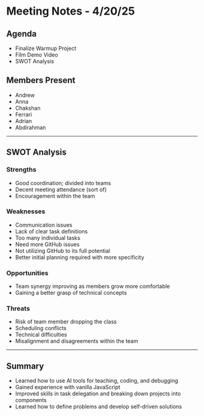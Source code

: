 # Meeting Notes - 4/20/25

## Agenda
- Finalize Warmup Project  
- Film Demo Video  
- SWOT Analysis  

## Members Present
- Andrew  
- Anna  
- Chakshan  
- Ferrari  
- Adrian  
- Abdirahman  

---

## SWOT Analysis

### Strengths
- Good coordination; divided into teams
- Decent meeting attendance (sort of)
- Encouragement within the team

### Weaknesses
- Communication issues
- Lack of clear task definitions
- Too many individual tasks
- Need more GitHub issues
- Not utilizing GitHub to its full potential
- Better initial planning required with more specificity

### Opportunities
- Team synergy improving as members grow more comfortable
- Gaining a better grasp of technical concepts

### Threats
- Risk of team member dropping the class
- Scheduling conflicts
- Technical difficulties
- Misalignment and disagreements within the team

---

## Summary
- Learned how to use AI tools for teaching, coding, and debugging  
- Gained experience with vanilla JavaScript  
- Improved skills in task delegation and breaking down projects into components  
- Learned how to define problems and develop self-driven solutions  